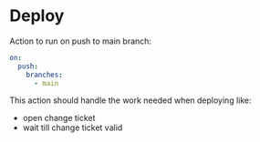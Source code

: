 # Deploy

Action to run on push to main branch:

```yaml
on:
  push:
    branches:
      - main
```

This action should handle the work needed when deploying like:

- open change ticket
- wait till change ticket valid
